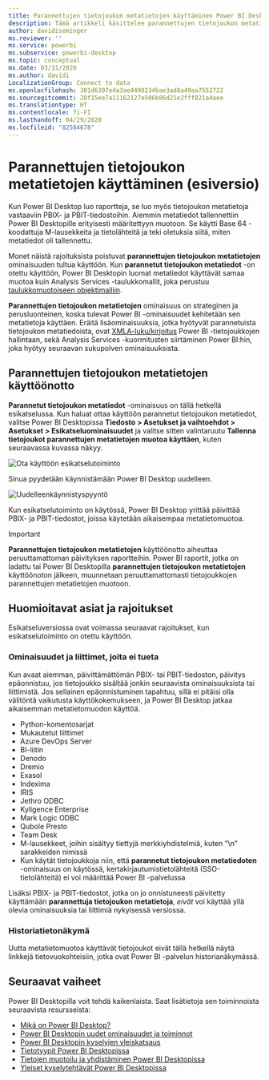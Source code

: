 ```yaml
---
title: Parannettujen tietojoukon metatietojen käyttäminen Power BI Desktopissa (esiversio)
description: Tämä artikkeli käsittelee parannettujen tietojoukon metatietojen käyttämistä Power BI:ssä.
author: davidiseminger
ms.reviewer: ''
ms.service: powerbi
ms.subservice: powerbi-desktop
ms.topic: conceptual
ms.date: 03/31/2020
ms.author: davidi
LocalizationGroup: Connect to data
ms.openlocfilehash: 301d6397e4a3ae4498234bae3ad8a49aa7552722
ms.sourcegitcommit: 20f15ee7a11162127e506b86d21e2fff821a4aee
ms.translationtype: HT
ms.contentlocale: fi-FI
ms.lasthandoff: 04/29/2020
ms.locfileid: "82584678"
---
```

# <a name="using-enhanced-dataset-metadata-preview"></a>Parannettujen tietojoukon metatietojen käyttäminen (esiversio)

Kun Power BI Desktop luo raportteja, se luo myös tietojoukon metatietoja vastaaviin PBIX- ja PBIT-tiedostoihin. Aiemmin metatiedot tallennettiin Power BI Desktopille erityisesti määritettyyn muotoon. Se käytti Base 64 -koodattuja M-lausekkeita ja tietolähteitä ja teki oletuksia siitä, miten metatiedot oli tallennettu.

Monet näistä rajoituksista poistuvat **parannettujen tietojoukon metatietojen** ominaisuuden tultua käyttöön. Kun **parannetut tietojoukon metatiedot** -on otettu käyttöön, Power BI Desktopin luomat metatiedot käyttävät samaa muotoa kuin Analysis Services -taulukkomallit, joka perustuu [taulukkomuotoiseen objektimalliin](https://docs.microsoft.com/bi-reference/tom/introduction-to-the-tabular-object-model-tom-in-analysis-services-amo).


**Parannettujen tietojoukon metatietojen** ominaisuus on strateginen ja perusluonteinen, koska tulevat Power BI -ominaisuudet kehitetään sen metatietoja käyttäen. Eräitä lisäominaisuuksia, jotka hyötyvät parannetuista tietojoukon metatiedoista, ovat [XMLA-luku/kirjoitus](https://docs.microsoft.com/power-platform-release-plan/2019wave2/business-intelligence/xmla-readwrite) Power BI -tietojoukkojen hallintaan, sekä Analysis Services -kuormitusten siirtäminen Power BI:hin, joka hyötyy seuraavan sukupolven ominaisuuksista.



## <a name="enable-enhanced-dataset-metadata"></a>Parannettujen tietojoukon metatietojen käyttöönotto

**Parannetut tietojoukon metatiedot** -ominaisuus on tällä hetkellä esikatselussa. Kun haluat ottaa käyttöön parannetut tietojoukon metatiedot, valitse Power BI Desktopissa **Tiedosto > Asetukset ja vaihtoehdot > Asetukset > Esikatseluominaisuudet** ja valitse sitten valintaruutu **Tallenna tietojoukot parannettujen metatietojen muotoa käyttäen**, kuten seuraavassa kuvassa näkyy. 

![Ota käyttöön esikatselutoiminto](media/desktop-enhanced-dataset-metadata/enhanced-dataset-metadata-01.png)

Sinua pyydetään käynnistämään Power BI Desktop uudelleen.

![Uudelleenkäynnistyspyyntö](media/desktop-enhanced-dataset-metadata/enhanced-dataset-metadata-02.png)

Kun esikatselutoiminto on käytössä, Power BI Desktop yrittää päivittää PBIX- ja PBIT-tiedostot, joissa käytetään aikaisempaa metatietomuotoa. 

> [!IMPORTANT]
> **Parannettujen tietojoukon metatietojen** käyttöönotto aiheuttaa peruuttamattoman päivityksen raportteihin. Power BI raportit, jotka on ladattu tai Power BI Desktopilla **parannettujen tietojoukon metatietojen** käyttöönoton jälkeen, muunnetaan peruuttamattomasti tietojoukkojen parannettujen metatietojen muotoon.

## <a name="considerations-and-limitations"></a>Huomioitavat asiat ja rajoitukset

Esikatseluversiossa ovat voimassa seuraavat rajoitukset, kun esikatselutoiminto on otettu käyttöön.

### <a name="unsupported-features-and-connectors"></a>Ominaisuudet ja liittimet, joita ei tueta
Kun avaat aiemman, päivittämättömän PBIX- tai PBIT-tiedoston, päivitys epäonnistuu, jos tietojoukko sisältää jonkin seuraavista ominaisuuksista tai liittimistä. Jos sellainen epäonnistuminen tapahtuu, sillä ei pitäisi olla välitöntä vaikutusta käyttökokemukseen, ja Power BI Desktop jatkaa aikaisemman metatietomuodon käyttöä.

* Python-komentosarjat
* Mukautetut liittimet
* Azure DevOps Server
* BI-liitin
* Denodo
* Dremio
* Exasol
* Indexima
* IRIS
* Jethro ODBC
* Kyligence Enterprise
* Mark Logic ODBC
* Qubole Presto
* Team Desk
* M-lausekkeet, joihin sisältyy tiettyjä merkkiyhdistelmiä, kuten “\\n” sarakkeiden nimissä
* Kun käytät tietojoukkoja niin, että **parannetut tietojoukon metatiedoten** -ominaisuus on käytössä, kertakirjautumistietolähteitä (SSO-tietolähteitä) ei voi määrittää Power BI -palvelussa

Lisäksi PBIX- ja PBIT-tiedostot, jotka on jo onnistuneesti päivitetty käyttämään **parannettuja tietojoukon metatietoja**, *eivät* voi käyttää yllä olevia ominaisuuksia tai liittimiä nykyisessä versiossa.

### <a name="lineage-view"></a>Historiatietonäkymä
Uutta metatietomuotoa käyttävät tietojoukot eivät tällä hetkellä näytä linkkejä tietovuokohteisiin, jotka ovat Power BI -palvelun historianäkymässä.

## <a name="next-steps"></a>Seuraavat vaiheet

Power BI Desktopilla voit tehdä kaikenlaista. Saat lisätietoja sen toiminnoista seuraavista resursseista:

* [Mikä on Power BI Desktop?](desktop-what-is-desktop.md)
* [Power BI Desktopin uudet ominaisuudet ja toiminnot](desktop-latest-update.md)
* [Power BI Desktopin kyselyjen yleiskatsaus](desktop-query-overview.md)
* [Tietotyypit Power BI Desktopissa](desktop-data-types.md)
* [Tietojen muotoilu ja yhdistäminen Power BI Desktopissa](desktop-shape-and-combine-data.md)
* [Yleiset kyselytehtävät Power BI Desktopissa](desktop-common-query-tasks.md)

